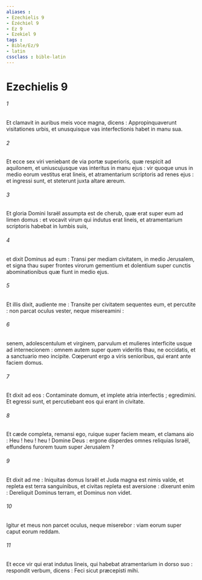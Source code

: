 ```yaml
---
aliases : 
- Ezechielis 9
- Ézéchiel 9
- Ez 9
- Ezekiel 9
tags : 
- Bible/Ez/9
- latin
cssclass : bible-latin
---
```


# Ezechielis 9

###### 1
Et clamavit in auribus meis voce magna, dicens : Appropinquaverunt visitationes urbis, et unusquisque vas interfectionis habet in manu sua.
###### 2
Et ecce sex viri veniebant de via portæ superioris, quæ respicit ad aquilonem, et uniuscujusque vas interitus in manu ejus : vir quoque unus in medio eorum vestitus erat lineis, et atramentarium scriptoris ad renes ejus : et ingressi sunt, et steterunt juxta altare æreum.
###### 3
Et gloria Domini Israël assumpta est de cherub, quæ erat super eum ad limen domus : et vocavit virum qui indutus erat lineis, et atramentarium scriptoris habebat in lumbis suis,
###### 4
et dixit Dominus ad eum : Transi per mediam civitatem, in medio Jerusalem, et signa thau super frontes virorum gementium et dolentium super cunctis abominationibus quæ fiunt in medio ejus.
###### 5
Et illis dixit, audiente me : Transite per civitatem sequentes eum, et percutite : non parcat oculus vester, neque misereamini :
###### 6
senem, adolescentulum et virginem, parvulum et mulieres interficite usque ad internecionem : omnem autem super quem videritis thau, ne occidatis, et a sanctuario meo incipite. Cœperunt ergo a viris senioribus, qui erant ante faciem domus.
###### 7
Et dixit ad eos : Contaminate domum, et implete atria interfectis ; egredimini. Et egressi sunt, et percutiebant eos qui erant in civitate.
###### 8
Et cæde completa, remansi ego, ruique super faciem meam, et clamans aio : Heu ! heu ! heu ! Domine Deus : ergone disperdes omnes reliquias Israël, effundens furorem tuum super Jerusalem ?
###### 9
Et dixit ad me : Iniquitas domus Israël et Juda magna est nimis valde, et repleta est terra sanguinibus, et civitas repleta est aversione : dixerunt enim : Dereliquit Dominus terram, et Dominus non videt.
###### 10
Igitur et meus non parcet oculus, neque miserebor : viam eorum super caput eorum reddam.
###### 11
Et ecce vir qui erat indutus lineis, qui habebat atramentarium in dorso suo : respondit verbum, dicens : Feci sicut præcepisti mihi.
